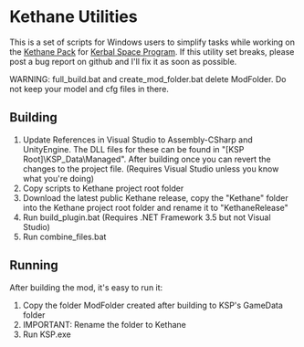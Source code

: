 ﻿Kethane Utilities
=================

This is a set of scripts for Windows users to simplify tasks while working on the [Kethane Pack](https://github.com/Majiir/Kethane) for [Kerbal Space Program](http://www.kerbalspaceprogram.com/). If this utility set breaks, please post a bug report on github and I'll fix it as soon as possible.

WARNING: full_build.bat and create_mod_folder.bat delete ModFolder. Do not keep your model and cfg files in there.

Building
--------

1. Update References in Visual Studio to Assembly-CSharp and UnityEngine. The DLL files for these can be found in "[KSP Root]\KSP_Data\Managed". After building once you can revert the changes to the project file. (Requires Visual Studio unless you know what you're doing)
2. Copy scripts to Kethane project root folder
3. Download the latest public Kethane release, copy the "Kethane" folder into the Kethane project root folder and rename it to "KethaneRelease"
4. Run build_plugin.bat (Requires .NET Framework 3.5 but not Visual Studio)
5. Run combine_files.bat

Running
-------

After building the mod, it's easy to run it:

1. Copy the folder ModFolder created after building to KSP's GameData folder
3. IMPORTANT: Rename the folder to Kethane
3. Run KSP.exe